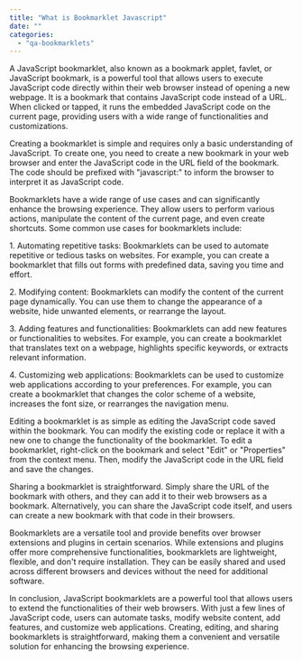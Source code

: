```yaml
---
title: "What is Bookmarklet Javascript"
date: ""
categories: 
  - "qa-bookmarklets"
---
```


A JavaScript bookmarklet, also known as a bookmark applet, favlet, or JavaScript bookmark, is a powerful tool that allows users to execute JavaScript code directly within their web browser instead of opening a new webpage. It is a bookmark that contains JavaScript code instead of a URL. When clicked or tapped, it runs the embedded JavaScript code on the current page, providing users with a wide range of functionalities and customizations.

Creating a bookmarklet is simple and requires only a basic understanding of JavaScript. To create one, you need to create a new bookmark in your web browser and enter the JavaScript code in the URL field of the bookmark. The code should be prefixed with "javascript:" to inform the browser to interpret it as JavaScript code.

Bookmarklets have a wide range of use cases and can significantly enhance the browsing experience. They allow users to perform various actions, manipulate the content of the current page, and even create shortcuts. Some common use cases for bookmarklets include:

1\. Automating repetitive tasks: Bookmarklets can be used to automate repetitive or tedious tasks on websites. For example, you can create a bookmarklet that fills out forms with predefined data, saving you time and effort.

2\. Modifying content: Bookmarklets can modify the content of the current page dynamically. You can use them to change the appearance of a website, hide unwanted elements, or rearrange the layout.

3\. Adding features and functionalities: Bookmarklets can add new features or functionalities to websites. For example, you can create a bookmarklet that translates text on a webpage, highlights specific keywords, or extracts relevant information.

4\. Customizing web applications: Bookmarklets can be used to customize web applications according to your preferences. For example, you can create a bookmarklet that changes the color scheme of a website, increases the font size, or rearranges the navigation menu.

Editing a bookmarklet is as simple as editing the JavaScript code saved within the bookmark. You can modify the existing code or replace it with a new one to change the functionality of the bookmarklet. To edit a bookmarklet, right-click on the bookmark and select "Edit" or "Properties" from the context menu. Then, modify the JavaScript code in the URL field and save the changes.

Sharing a bookmarklet is straightforward. Simply share the URL of the bookmark with others, and they can add it to their web browsers as a bookmark. Alternatively, you can share the JavaScript code itself, and users can create a new bookmark with that code in their browsers.

Bookmarklets are a versatile tool and provide benefits over browser extensions and plugins in certain scenarios. While extensions and plugins offer more comprehensive functionalities, bookmarklets are lightweight, flexible, and don't require installation. They can be easily shared and used across different browsers and devices without the need for additional software.

In conclusion, JavaScript bookmarklets are a powerful tool that allows users to extend the functionalities of their web browsers. With just a few lines of JavaScript code, users can automate tasks, modify website content, add features, and customize web applications. Creating, editing, and sharing bookmarklets is straightforward, making them a convenient and versatile solution for enhancing the browsing experience.
